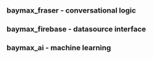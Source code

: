### baymax_fraser - conversational logic
### baymax_firebase - datasource interface
### baymax_ai - machine learning
